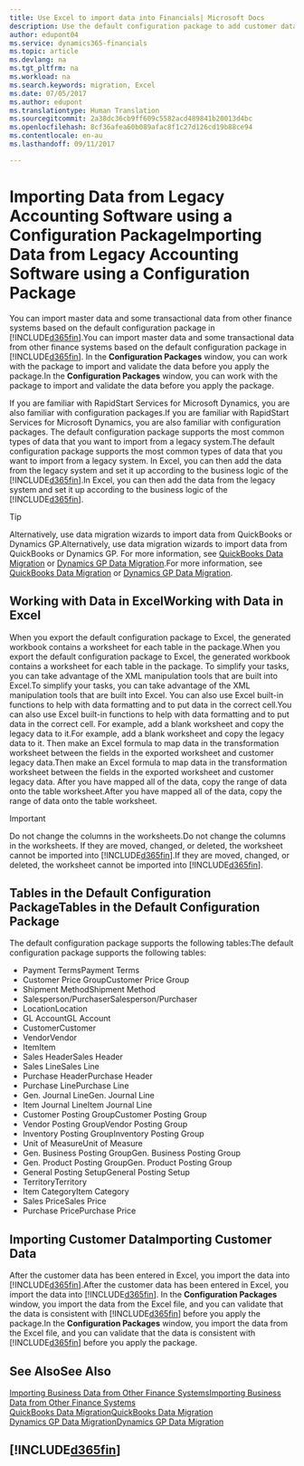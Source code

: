 ```yaml
---
title: Use Excel to import data into Financials| Microsoft Docs
description: Use the default configuration package to add customer data in Excel and import the data back into Dynamics 365 for Financials.
author: edupont04
ms.service: dynamics365-financials
ms.topic: article
ms.devlang: na
ms.tgt_pltfrm: na
ms.workload: na
ms.search.keywords: migration, Excel
ms.date: 07/05/2017
ms.author: edupont
ms.translationtype: Human Translation
ms.sourcegitcommit: 2a38dc36cb9ff609c5582acd489841b20013d4bc
ms.openlocfilehash: 8cf36afea60b089afac8f1c27d126cd19b88ce94
ms.contentlocale: en-au
ms.lasthandoff: 09/11/2017

---
```

# <a name="importing-data-from-legacy-accounting-software-using-a-configuration-package"></a><span data-ttu-id="d713d-103">Importing Data from Legacy Accounting Software using a Configuration Package</span><span class="sxs-lookup"><span data-stu-id="d713d-103">Importing Data from Legacy Accounting Software using a Configuration Package</span></span>
<span data-ttu-id="d713d-104">You can import master data and some transactional data from other finance systems based on the default configuration package in [!INCLUDE[d365fin](includes/d365fin_md.md)].</span><span class="sxs-lookup"><span data-stu-id="d713d-104">You can import master data and some transactional data from other finance systems based on the default configuration package in [!INCLUDE[d365fin](includes/d365fin_md.md)].</span></span> <span data-ttu-id="d713d-105">In the **Configuration Packages** window, you can work with the package to import and validate the data before you apply the package.</span><span class="sxs-lookup"><span data-stu-id="d713d-105">In the **Configuration Packages** window, you can work with the package to import and validate the data before you apply the package.</span></span>  

<span data-ttu-id="d713d-106">If you are familiar with RapidStart Services for Microsoft Dynamics, you are also familiar with configuration packages.</span><span class="sxs-lookup"><span data-stu-id="d713d-106">If you are familiar with RapidStart Services for Microsoft Dynamics, you are also familiar with configuration packages.</span></span> <span data-ttu-id="d713d-107">The default configuration package supports the most common types of data that you want to import from a legacy system.</span><span class="sxs-lookup"><span data-stu-id="d713d-107">The default configuration package supports the most common types of data that you want to import from a legacy system.</span></span> <span data-ttu-id="d713d-108">In Excel, you can then add the data from the legacy system and set it up according to the business logic of the [!INCLUDE[d365fin](includes/d365fin_md.md)].</span><span class="sxs-lookup"><span data-stu-id="d713d-108">In Excel, you can then add the data from the legacy system and set it up according to the business logic of the [!INCLUDE[d365fin](includes/d365fin_md.md)].</span></span>  

> [!TIP]  
>   <span data-ttu-id="d713d-109">Alternatively, use data migration wizards to import data from QuickBooks or Dynamics GP.</span><span class="sxs-lookup"><span data-stu-id="d713d-109">Alternatively, use data migration wizards to import data from QuickBooks or Dynamics GP.</span></span> <span data-ttu-id="d713d-110">For more information, see [QuickBooks Data Migration](ui-extensions-quickbooks-data-migration.md) or [Dynamics GP Data Migration](ui-extensions-dynamicsgp-data-migration.md).</span><span class="sxs-lookup"><span data-stu-id="d713d-110">For more information, see [QuickBooks Data Migration](ui-extensions-quickbooks-data-migration.md) or [Dynamics GP Data Migration](ui-extensions-dynamicsgp-data-migration.md).</span></span>  

## <a name="working-with-data-in-excel"></a><span data-ttu-id="d713d-111">Working with Data in Excel</span><span class="sxs-lookup"><span data-stu-id="d713d-111">Working with Data in Excel</span></span>
<span data-ttu-id="d713d-112">When you export the default configuration package to Excel, the generated workbook contains a worksheet for each table in the package.</span><span class="sxs-lookup"><span data-stu-id="d713d-112">When you export the default configuration package to Excel, the generated workbook contains a worksheet for each table in the package.</span></span> <span data-ttu-id="d713d-113">To simplify your tasks, you can take advantage of the XML manipulation tools that are built into Excel.</span><span class="sxs-lookup"><span data-stu-id="d713d-113">To simplify your tasks, you can take advantage of the XML manipulation tools that are built into Excel.</span></span> <span data-ttu-id="d713d-114">You can also use Excel built-in functions to help with data formatting and to put data in the correct cell.</span><span class="sxs-lookup"><span data-stu-id="d713d-114">You can also use Excel built-in functions to help with data formatting and to put data in the correct cell.</span></span> <span data-ttu-id="d713d-115">For example, add a blank worksheet and copy the legacy data to it.</span><span class="sxs-lookup"><span data-stu-id="d713d-115">For example, add a blank worksheet and copy the legacy data to it.</span></span> <span data-ttu-id="d713d-116">Then make an Excel formula to map data in the transformation worksheet between the fields in the exported worksheet and customer legacy data.</span><span class="sxs-lookup"><span data-stu-id="d713d-116">Then make an Excel formula to map data in the transformation worksheet between the fields in the exported worksheet and customer legacy data.</span></span> <span data-ttu-id="d713d-117">After you have mapped all of the data, copy the range of data onto the table worksheet.</span><span class="sxs-lookup"><span data-stu-id="d713d-117">After you have mapped all of the data, copy the range of data onto the table worksheet.</span></span>  

> [!IMPORTANT]  
>  <span data-ttu-id="d713d-118">Do not change the columns in the worksheets.</span><span class="sxs-lookup"><span data-stu-id="d713d-118">Do not change the columns in the worksheets.</span></span> <span data-ttu-id="d713d-119">If they are moved, changed, or deleted, the worksheet cannot be imported into [!INCLUDE[d365fin](includes/d365fin_md.md)].</span><span class="sxs-lookup"><span data-stu-id="d713d-119">If they are moved, changed, or deleted, the worksheet cannot be imported into [!INCLUDE[d365fin](includes/d365fin_md.md)].</span></span>

## <a name="tables-in-the-default-configuration-package"></a><span data-ttu-id="d713d-120">Tables in the Default Configuration Package</span><span class="sxs-lookup"><span data-stu-id="d713d-120">Tables in the Default Configuration Package</span></span>
<span data-ttu-id="d713d-121">The default configuration package supports the following tables:</span><span class="sxs-lookup"><span data-stu-id="d713d-121">The default configuration package supports the following tables:</span></span>

-   <span data-ttu-id="d713d-122">Payment Terms</span><span class="sxs-lookup"><span data-stu-id="d713d-122">Payment Terms</span></span>
-   <span data-ttu-id="d713d-123">Customer Price Group</span><span class="sxs-lookup"><span data-stu-id="d713d-123">Customer Price Group</span></span>
-   <span data-ttu-id="d713d-124">Shipment Method</span><span class="sxs-lookup"><span data-stu-id="d713d-124">Shipment Method</span></span>
-   <span data-ttu-id="d713d-125">Salesperson/Purchaser</span><span class="sxs-lookup"><span data-stu-id="d713d-125">Salesperson/Purchaser</span></span>
-   <span data-ttu-id="d713d-126">Location</span><span class="sxs-lookup"><span data-stu-id="d713d-126">Location</span></span>
-   <span data-ttu-id="d713d-127">GL Account</span><span class="sxs-lookup"><span data-stu-id="d713d-127">GL Account</span></span>
-   <span data-ttu-id="d713d-128">Customer</span><span class="sxs-lookup"><span data-stu-id="d713d-128">Customer</span></span>
-   <span data-ttu-id="d713d-129">Vendor</span><span class="sxs-lookup"><span data-stu-id="d713d-129">Vendor</span></span>
-   <span data-ttu-id="d713d-130">Item</span><span class="sxs-lookup"><span data-stu-id="d713d-130">Item</span></span>
-   <span data-ttu-id="d713d-131">Sales Header</span><span class="sxs-lookup"><span data-stu-id="d713d-131">Sales Header</span></span>
-   <span data-ttu-id="d713d-132">Sales Line</span><span class="sxs-lookup"><span data-stu-id="d713d-132">Sales Line</span></span>
-   <span data-ttu-id="d713d-133">Purchase Header</span><span class="sxs-lookup"><span data-stu-id="d713d-133">Purchase Header</span></span>
-   <span data-ttu-id="d713d-134">Purchase Line</span><span class="sxs-lookup"><span data-stu-id="d713d-134">Purchase Line</span></span>
-   <span data-ttu-id="d713d-135">Gen. Journal Line</span><span class="sxs-lookup"><span data-stu-id="d713d-135">Gen. Journal Line</span></span>
-   <span data-ttu-id="d713d-136">Item Journal Line</span><span class="sxs-lookup"><span data-stu-id="d713d-136">Item Journal Line</span></span>
-   <span data-ttu-id="d713d-137">Customer Posting Group</span><span class="sxs-lookup"><span data-stu-id="d713d-137">Customer Posting Group</span></span>
-   <span data-ttu-id="d713d-138">Vendor Posting Group</span><span class="sxs-lookup"><span data-stu-id="d713d-138">Vendor Posting Group</span></span>
-   <span data-ttu-id="d713d-139">Inventory Posting Group</span><span class="sxs-lookup"><span data-stu-id="d713d-139">Inventory Posting Group</span></span>
-   <span data-ttu-id="d713d-140">Unit of Measure</span><span class="sxs-lookup"><span data-stu-id="d713d-140">Unit of Measure</span></span>
-   <span data-ttu-id="d713d-141">Gen. Business Posting Group</span><span class="sxs-lookup"><span data-stu-id="d713d-141">Gen. Business Posting Group</span></span>
-   <span data-ttu-id="d713d-142">Gen. Product Posting Group</span><span class="sxs-lookup"><span data-stu-id="d713d-142">Gen. Product Posting Group</span></span>
-   <span data-ttu-id="d713d-143">General Posting Setup</span><span class="sxs-lookup"><span data-stu-id="d713d-143">General Posting Setup</span></span>
-   <span data-ttu-id="d713d-144">Territory</span><span class="sxs-lookup"><span data-stu-id="d713d-144">Territory</span></span>
-   <span data-ttu-id="d713d-145">Item Category</span><span class="sxs-lookup"><span data-stu-id="d713d-145">Item Category</span></span>
-   <span data-ttu-id="d713d-146">Sales Price</span><span class="sxs-lookup"><span data-stu-id="d713d-146">Sales Price</span></span>
-   <span data-ttu-id="d713d-147">Purchase Price</span><span class="sxs-lookup"><span data-stu-id="d713d-147">Purchase Price</span></span>

## <a name="importing-customer-data"></a><span data-ttu-id="d713d-148">Importing Customer Data</span><span class="sxs-lookup"><span data-stu-id="d713d-148">Importing Customer Data</span></span>
<span data-ttu-id="d713d-149">After the customer data has been entered in Excel, you import the data into [!INCLUDE[d365fin](includes/d365fin_md.md)].</span><span class="sxs-lookup"><span data-stu-id="d713d-149">After the customer data has been entered in Excel, you import the data into [!INCLUDE[d365fin](includes/d365fin_md.md)].</span></span> <span data-ttu-id="d713d-150">In the **Configuration Packages** window, you import the data from the Excel file, and you can validate that the data is consistent with [!INCLUDE[d365fin](includes/d365fin_md.md)] before you apply the package.</span><span class="sxs-lookup"><span data-stu-id="d713d-150">In the **Configuration Packages** window, you import the data from the Excel file, and you can validate that the data is consistent with [!INCLUDE[d365fin](includes/d365fin_md.md)] before you apply the package.</span></span>

## <a name="see-also"></a><span data-ttu-id="d713d-151">See Also</span><span class="sxs-lookup"><span data-stu-id="d713d-151">See Also</span></span>
[<span data-ttu-id="d713d-152">Importing Business Data from Other Finance Systems</span><span class="sxs-lookup"><span data-stu-id="d713d-152">Importing Business Data from Other Finance Systems</span></span>](upload-data.md)  
[<span data-ttu-id="d713d-153">QuickBooks Data Migration</span><span class="sxs-lookup"><span data-stu-id="d713d-153">QuickBooks Data Migration</span></span>](ui-extensions-quickbooks-data-migration.md)  
[<span data-ttu-id="d713d-154">Dynamics GP Data Migration</span><span class="sxs-lookup"><span data-stu-id="d713d-154">Dynamics GP Data Migration</span></span>](ui-extensions-dynamicsgp-data-migration.md)  

## [!INCLUDE[d365fin](includes/free_trial_md.md)]

